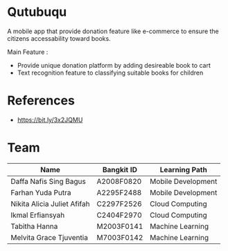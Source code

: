 # Qutubuqu
A mobile app that provide donation feature like e-commerce to ensure the citizens accessability toward books.

Main Feature :
* Provide unique donation platform by adding desireable book to cart
* Text recognition feature to classifying suitable books for children

# References
* https://bit.ly/3x2JQMU

# Team
| Name  | Bangkit ID | Learning Path |
| ------------- | ------------- | ------------- |
| Daffa Nafis Sing Bagus  | A2008F0820  | Mobile Development  |
| Farhan Yuda Putra  | A2295F2488  | Mobile Development  |
| Nikita Alicia Juliet Afifah  | C2297F2526  | Cloud Computing  |
| Ikmal Erfiansyah  | C2404F2970  | Cloud Computing  |
| Tabitha Hanna  | M2003F0141  | Machine Learning  |
| Melvita Grace Tjuventia  | M7003F0142  | Machine Learning  |

